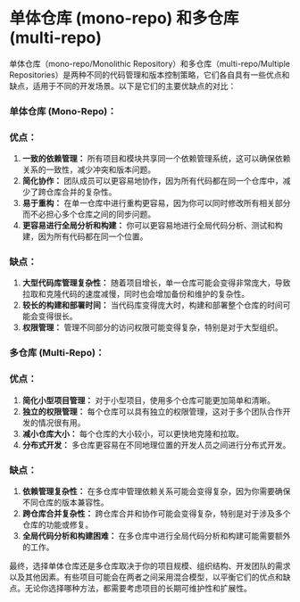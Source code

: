 # 单体仓库 (mono-repo) 和多仓库 (multi-repo)

单体仓库（mono-repo/Monolithic Repository）和多仓库（multi-repo/Multiple Repositories）是两种不同的代码管理和版本控制策略，它们各自具有一些优点和缺点，适用于不同的开发场景。以下是它们的主要优缺点的对比：

### 单体仓库 (Mono-Repo)：

### 优点：

1. **一致的依赖管理：** 所有项目和模块共享同一个依赖管理系统，这可以确保依赖关系的一致性，减少冲突和版本问题。
2. **简化协作：** 团队成员可以更容易地协作，因为所有代码都在同一个仓库中，减少了跨仓库合并的复杂性。
3. **易于重构：** 在单一仓库中进行重构更容易，因为你可以同时修改所有相关部分而不必担心多个仓库之间的同步问题。
4. **更容易进行全局分析和构建：** 你可以更容易地进行全局代码分析、测试和构建，因为所有代码都在同一个位置。

### 缺点：

1. **大型代码库管理复杂性：** 随着项目增长，单一仓库可能会变得非常庞大，导致拉取和克隆代码的速度减慢，同时也会增加备份和维护的复杂性。
2. **较长的构建和部署时间：** 当代码库变得庞大时，构建和部署整个仓库的时间可能会变得很长。
3. **权限管理：** 管理不同部分的访问权限可能变得复杂，特别是对于大型组织。

### 多仓库 (Multi-Repo)：

### 优点：

1. **简化小型项目管理：** 对于小型项目，使用多个仓库可能更加简单和清晰。
2. **独立的权限管理：** 每个仓库可以具有独立的权限管理，这对于多个团队合作开发的情况很有用。
3. **减小仓库大小：** 每个仓库的大小较小，可以更快地克隆和拉取。
4. **分布式开发：** 多仓库更容易在不同地理位置的开发人员之间进行分布式开发。

### 缺点：

1. **依赖管理复杂性：** 在多仓库中管理依赖关系可能会变得复杂，因为你需要确保不同仓库的版本兼容性。
2. **跨仓库合并复杂性：** 跨仓库合并和协作可能会变得复杂，特别是对于涉及多个仓库的功能或修复。
3. **全局代码分析和构建困难：** 在多仓库中进行全局代码分析和构建可能需要额外的工作。

最终，选择单体仓库还是多仓库取决于你的项目规模、组织结构、开发团队的需求以及其他因素。有些项目可能会在两者之间采用混合模型，以平衡它们的优点和缺点。无论你选择哪种方法，都需要考虑项目的长期可维护性和扩展性。